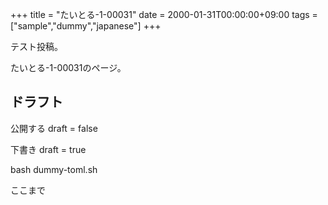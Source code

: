 +++
title = "たいとる-1-00031"
date = 2000-01-31T00:00:00+09:00
tags = ["sample","dummy","japanese"]
+++

テスト投稿。

たいとる-1-00031のページ。


## ドラフト

公開する
draft = false

下書き
draft = true

bash dummy-toml.sh

ここまで
